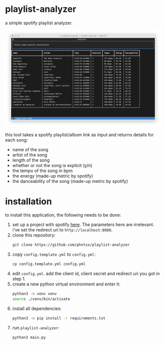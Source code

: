 # playlist-analyzer

a simple spotify playlist analyzer.

![screenshot](docs/screenshot.png)

this tool takes a spotify playlist/album link as input and returns details for each song:
- name of the song
- artist of the song
- length of the song
- whether or not the song is explicit (y/n)
- the tempo of the song in bpm
- the energy (made-up metric by spotify)
- the danceability of the song (made-up metric by spotify)

# installation

to install this application, the following needs to be done:

1. set up a project with spotify [here](https://developer.spotify.com/dashboard/applications). The parameters here are irrelevant. i've set the redirect uri to `http://localhost:8080`.
2. clone this repository: 
    ```sh
    git clone https://github.com/phntxx/playlist-analyzer
    ```
3. copy `config.template.yml` to `config.yml`: 
    ```sh
    cp config.template.yml config.yml
    ```
4. edit `config.yml`. add the client id, client secret and redirect uri you got in step 1.
5. create a new python virtual environment and enter it:
    ```sh
    python3 -m venv venv
    source ./venv/bin/activate
    ```
6. install all dependencies:
    ```sh
    python3 -m pip install -r requirements.txt
    ```
7. run `playlist-analyzer`:
    ```sh
    python3 main.py
    ```